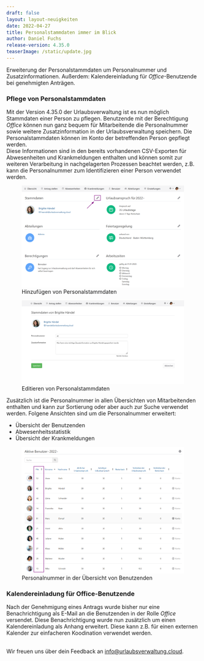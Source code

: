 ```yaml
---
draft: false
layout: layout-neuigkeiten
date: 2022-04-27
title: Personalstammdaten immer im Blick
author: Daniel Fuchs
release-version: 4.35.0
teaserImage: /static/update.jpg
---
```


Erweiterung der Personalstammdaten um Personalnummer und Zusatzinformationen. Außerdem: Kalendereinladung für _Office_-Benutzende bei genehmigten Anträgen.

<!-- more -->

### Pflege von Personalstammdaten

Mit der Version 4.35.0 der Urlaubsverwaltung ist es nun möglich Stammdaten einer Person zu pflegen.
Benutzende mit der Berechtigung _Office_ können nun ganz bequem für Mitarbeitende die Personalnummer sowie weitere Zusatzinformation in der Urlaubsverwaltung speichern. Die Personalstammdaten können im Konto der betreffenden Person gepflegt werden.\
Diese Informationen sind in den bereits vorhandenen CSV-Exporten für Abwesenheiten und Krankmeldungen enthalten und können somit zur weiteren Verarbeitung in nachgelagerten Prozessen beachtet werden, z.B. kann die Personalnummer zum Identifizieren einer Person verwendet werden. 

<div class="flex my-8 gap-4 flex-col md:flex-row">
    <figure>
        <picture>
            <source srcset="basedata-view.avif" type="image/avif" />
            <img
              src="basedata-view.png"
              alt="Hinzufügen von Personalstammdaten"
              decoding="async"
              loading="lazy"
              class="rounded-lg"
            />
        </picture>
        <figcaption class="text-sm text-center">Hinzufügen von Personalstammdaten</figcaption>
    </figure>
    <figure>
        <picture>
            <source srcset="basedata-edit.avif" type="image/avif" />
            <img
              src="basedata-edit.png"
              alt="Editieren von Personalstammdaten"
              decoding="async"
              loading="lazy"
              class="rounded-lg"
            />
        </picture>
        <figcaption class="text-sm text-center">Editieren von Personalstammdaten</figcaption>
    </figure>
</div>

Zusätzlich ist die Personalnummer in allen Übersichten von Mitarbeitenden enthalten und kann zur Sortierung oder aber auch zur Suche verwendet werden. Folgene Ansichten sind um die Personalnummer erweitert:

* Übersicht der Benutzenden
* Abwesenheitsstatistik
* Übersicht der Krankmeldungen

<div class="flex my-8">
    <figure>
        <picture>
            <source srcset="user-overview-with-personnel-number.avif" type="image/avif" />
            <img
              src="user-overview-with-personnel-number.png"
              alt="Personalnummer in der Übersich von Benutzenden"
              decoding="async"
              loading="lazy"
              class="rounded-lg"
            />
        </picture>
        <figcaption class="text-sm text-center">Personalnummer in der Übersicht von Benutzenden</figcaption>
    </figure>
</div>

### Kalendereinladung für Office-Benutzende

Nach der Genehmigung eines Antrags wurde bisher nur eine Benachrichtigung als E-Mail an die Benutzenden in der Rolle _Office_ versendet. Diese Benachrichtigung wurde nun zusätzlich um einen Kalendereinladung als Anhang erweitert. Diese kann z.B. für einen externen Kalender zur einfacheren Koodination verwendet werden.

<br/>
Wir freuen uns über dein Feedback an <a href="mailto:info@urlaubsverwaltung.cloud?subject=Feedback">info@urlaubsverwaltung.cloud</a>.
